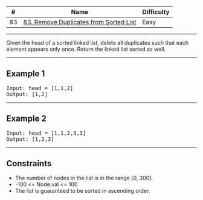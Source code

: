 | #   | Name                                                                                                                    | Difficulty |
| --- | ----------------------------------------------------------------------------------------------------------------------- | ---------- |
| 83  | [83. Remove Duplicates from Sorted List](https://leetcode.com/problems/remove-duplicates-from-sorted-list/description/) | Easy       |

---
Given the head of a sorted linked list, delete all duplicates such that each element appears only once. Return the linked list sorted as well.


---

## Example 1
<pre>
Input: head = [1,1,2]
Output: [1,2]
</pre>
---

## Example 2
<pre>
Input: head = [1,1,2,3,3]
Output: [1,2,3]
</pre>
---

## Constraints
- The number of nodes in the list is in the range [0, 300].
- -100 <= Node.val <= 100
- The list is guaranteed to be sorted in ascending order.